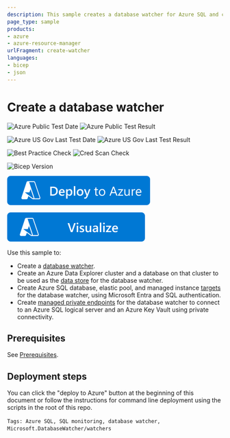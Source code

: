 ```yaml
---
description: This sample creates a database watcher for Azure SQL and configures its data store, SQL targets, and managed private endpoints
page_type: sample
products:
- azure
- azure-resource-manager
urlFragment: create-watcher
languages:
- bicep
- json
---
```

# Create a database watcher

![Azure Public Test Date](https://azurequickstartsservice.blob.core.windows.net/badges/quickstarts/microsoft.databasewatcher/create-watcher/PublicLastTestDate.svg)
![Azure Public Test Result](https://azurequickstartsservice.blob.core.windows.net/badges/quickstarts/microsoft.databasewatcher/create-watcher/PublicDeployment.svg)

![Azure US Gov Last Test Date](https://azurequickstartsservice.blob.core.windows.net/badges/quickstarts/microsoft.databasewatcher/create-watcher/FairfaxLastTestDate.svg)
![Azure US Gov Last Test Result](https://azurequickstartsservice.blob.core.windows.net/badges/quickstarts/microsoft.databasewatcher/create-watcher/FairfaxDeployment.svg)

![Best Practice Check](https://azurequickstartsservice.blob.core.windows.net/badges/quickstarts/microsoft.databasewatcher/create-watcher/BestPracticeResult.svg)
![Cred Scan Check](https://azurequickstartsservice.blob.core.windows.net/badges/quickstarts/microsoft.databasewatcher/create-watcher/CredScanResult.svg)

![Bicep Version](https://azurequickstartsservice.blob.core.windows.net/badges/quickstarts/microsoft.databasewatcher/create-watcher/BicepVersion.svg)

[![Deploy To Azure](https://raw.githubusercontent.com/Azure/azure-quickstart-templates/master/1-CONTRIBUTION-GUIDE/images/deploytoazure.svg?sanitize=true)](https://portal.azure.com/#create/Microsoft.Template/uri/https%3A%2F%2Fraw.githubusercontent.com%2FAzure%2Fazure-quickstart-templates%2Fmaster%2Fquickstarts%2Fmicrosoft.databasewatcher%2Fcreate-watcher%2Fazuredeploy.json)

[![Visualize](https://raw.githubusercontent.com/Azure/azure-quickstart-templates/master/1-CONTRIBUTION-GUIDE/images/visualizebutton.svg?sanitize=true)](http://armviz.io/#/?load=https%3A%2F%2Fraw.githubusercontent.com%2FAzure%2Fazure-quickstart-templates%2Fmaster%2Fquickstarts%2Fmicrosoft.databasewatcher%2Fcreate-watcher%2Fazuredeploy.json)   


Use this sample to:
- Create a [database watcher](https://learn.microsoft.com/azure/azure-sql/database-watcher-overview).
- Create an Azure Data Explorer cluster and a database on that cluster to be used as the [data store](https://learn.microsoft.com/azure/azure-sql/database-watcher-manage#manage-data-store) for the database watcher.
- Create Azure SQL database, elastic pool, and managed instance [targets](https://learn.microsoft.com/azure/azure-sql/database-watcher-manage#add-sql-targets-to-a-watcher) for the database watcher, using Microsoft Entra and SQL authentication.
- Create [managed private endpoints](https://learn.microsoft.com/azure/azure-sql/database-watcher-manage#create-a-managed-private-endpoint) for the database watcher to connect to an Azure SQL logical server and an Azure Key Vault using private connectivity.

## Prerequisites

See [Prerequisites](https://learn.microsoft.com/azure/azure-sql/database-watcher-manage#prerequisites).

## Deployment steps

You can click the "deploy to Azure" button at the beginning of this document or follow the instructions for command line deployment using the scripts in the root of this repo.

`Tags: Azure SQL, SQL monitoring, database watcher, Microsoft.DatabaseWatcher/watchers`
